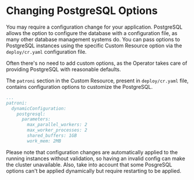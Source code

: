 # Changing PostgreSQL Options

You may require a configuration change for your application. PostgreSQL
allows the option to configure the database with a configuration file, as many other database
management systems do. You can pass options to PostgreSQL instances using the
specific Custom Resource option via the `deploy/cr.yaml` configuration file.

Often there's no need to add custom options, as the Operator takes care of
providing PostgreSQL with reasonable defaults.

The `patroni` section in the Custom Resource, present in `deploy/cr.yaml` file,
contains configuration options to customize the PostgreSQL.

```yaml
...
patroni:
  dynamicConfiguration:
    postgresql:
      parameters:
        max_parallel_workers: 2
        max_worker_processes: 2
        shared_buffers: 1GB
        work_mem: 2MB
```

Please note that configuration changes are automatically applied to the running instances
without validation, so having an invalid config can make the cluster unavailable. 
Also, take into account that some PosgreSQL options can't be applied dynamically but
require restarting to be applied.
